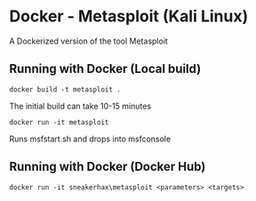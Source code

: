 # Docker - Metasploit (Kali Linux)

A Dockerized version of the tool Metasploit

## Running with Docker (Local build)

```docker build -t metasploit .```

The initial build can take 10-15 minutes

```docker run -it metasploit```

Runs msfstart.sh and drops into msfconsole

## Running with Docker (Docker Hub)

```docker run -it sneakerhax\metasploit <parameters> <targets>```
